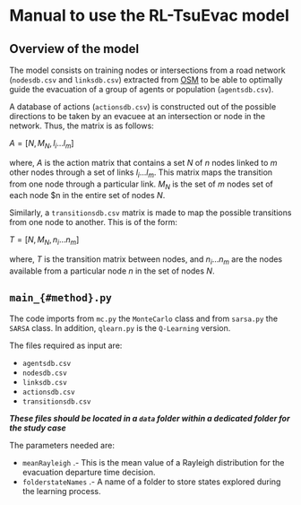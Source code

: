 # Manual to use the RL-TsuEvac model

## Overview of the model

The model consists on training nodes or intersections from a road network (`nodesdb.csv` and `linksdb.csv`) extracted from [OSM](https://www.openstreetmap.org/) to be able to optimally guide the evacuation of a group of agents or population (`agentsdb.csv`).

A database of actions (`actionsdb.csv`) is constructed  out of the possible directions to be taken by an evacuee at an intersection or node in the network. Thus, the matrix is as follows:

$A=[N,M_N,l_i...l_m]$

where, $A$ is the action matrix that contains a set $N$ of $n$ nodes linked to $m$ other nodes through a set of links $l_i ... l_m$. This matrix maps the transition from one node through a particular link. $M_N$ is the set of $m$ nodes set of each node $n in the entire set of nodes $N$.

Similarly, a `transitionsdb.csv` matrix is made to map the possible transitions from one node to another. This is of the form:

$T=[N,M_N,n_i ... n_m]$

where, $T$ is the transition matrix between nodes, and $n_i ... n_m$ are the nodes available from a particular node $n$ in the set of nodes $N$.

## `main_{#method}.py`

The code imports from `mc.py` the `MonteCarlo` class and from `sarsa.py` the `SARSA` class. In addition, `qlearn.py` is the `Q-Learning` version.

The files required as input are:   
* `agentsdb.csv`  
* `nodesdb.csv`  
* `linksdb.csv`  
* `actionsdb.csv`  
* `transitionsdb.csv`  

***These files should be located in a `data` folder within a dedicated folder for the study case***

The parameters needed are:  
* `meanRayleigh` .- This is the mean value of a Rayleigh distribution for the evacuation departure time decision.  
* `folderstateNames` .- A name of a folder to store states explored during the learning process.
